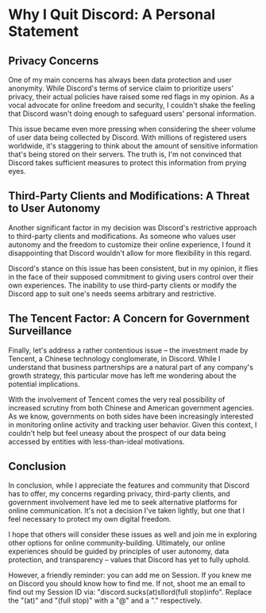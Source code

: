 # Why I Quit Discord: A Personal Statement

## Privacy Concerns

One of my main concerns has always been data protection and user 
anonymity. While Discord's terms of service claim to prioritize users' 
privacy, their actual policies have raised some red flags in my opinion. 
As a vocal advocate for online freedom and security, I couldn't shake the 
feeling that Discord wasn't doing enough to safeguard users' personal 
information.

This issue became even more pressing when considering the sheer volume of 
user data being collected by Discord. With millions of registered users 
worldwide, it's staggering to think about the amount of sensitive 
information that's being stored on their servers. The truth is, I'm not 
convinced that Discord takes sufficient measures to protect this 
information from prying eyes.

## Third-Party Clients and Modifications: A Threat to User Autonomy

Another significant factor in my decision was Discord's restrictive 
approach to third-party clients and modifications. As someone who values 
user autonomy and the freedom to customize their online experience, I 
found it disappointing that Discord wouldn't allow for more flexibility in 
this regard.

Discord's stance on this issue has been consistent, but in my opinion, it 
flies in the face of their supposed commitment to giving users control 
over their own experiences. The inability to use third-party clients or 
modify the Discord app to suit one's needs seems arbitrary and 
restrictive.

## The Tencent Factor: A Concern for Government Surveillance

Finally, let's address a rather contentious issue – the investment made by 
Tencent, a Chinese technology conglomerate, in Discord. While I understand 
that business partnerships are a natural part of any company's growth 
strategy, this particular move has left me wondering about the potential 
implications.

With the involvement of Tencent comes the very real possibility of 
increased scrutiny from both Chinese and American government agencies. As 
we know, governments on both sides have been increasingly interested in 
monitoring online activity and tracking user behavior. Given this context, 
I couldn't help but feel uneasy about the prospect of our data being 
accessed by entities with less-than-ideal motivations.

## Conclusion

In conclusion, while I appreciate the features and community that Discord 
has to offer, my concerns regarding privacy, third-party clients, and 
government involvement have led me to seek alternative platforms for 
online communication. It's not a decision I've taken lightly, but one that 
I feel necessary to protect my own digital freedom.

I hope that others will consider these issues as well and join me in 
exploring other options for online community-building. Ultimately, our 
online experiences should be guided by principles of user autonomy, data 
protection, and transparency – values that Discord has yet to fully uphold.

However, a friendly reminder: you can add me on Session. 
If you knew me on Discord you should know how to find me. If not, shoot me an 
email to find out my Session ID via:
"discord.sucks(at)sllord(full stop)info". 
Replace the "(at)" and "(full stop)" with a "@" and a "." respectively.
